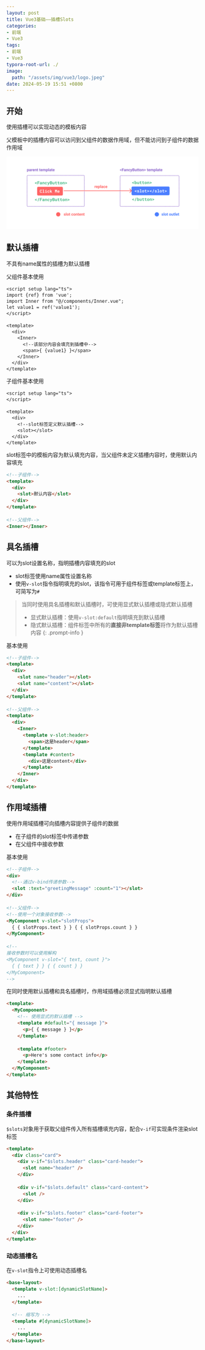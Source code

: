 ```yaml
---
layout: post
title: Vue3基础——插槽Slots
categories:
- 前端
- Vue3
tags:
- 前端
- Vue3
typora-root-url: ./
image:
  path: "/assets/img/vue3/logo.jpeg"
date: 2024-05-19 15:51 +0800
---
```

## 开始

使用插槽可以实现动态的模板内容

父模板中的插槽内容可以访问到父组件的数据作用域，但不能访问到子组件的数据作用域

![插槽图示](./assets/slots.CKcE8XYd.png)

## 默认插槽

不具有name属性的插槽为默认插槽

父组件基本使用

```vue
<script setup lang="ts">
import {ref} from 'vue';
import Inner from "@/components/Inner.vue";
let value1 = ref('value1');
</script>

<template>
  <div>
    <Inner>
      <!--该部分内容会填充到插槽中-->
      <span>{ {value1} }</span>
    </Inner>
  </div>
</template>
```

子组件基本使用

```vue
<script setup lang="ts">
</script>

<template>
  <div>
    <!--slot标签定义默认插槽-->
    <slot></slot>
  </div>
</template>
```

slot标签中的模板内容为默认填充内容，当父组件未定义插槽内容时，使用默认内容填充

```html
<!--子组件-->
<template>
  <div>
    <slot>默认内容</slot>
  </div>
</template>

<!--父组件-->
<Inner></Inner>
```

## 具名插槽

可以为slot设置名称，指明插槽内容填充的slot

-   slot标签使用name属性设置名称
-   使用`v-slot`指令指明填充的slot，该指令可用于组件标签或template标签上，可简写为`#`

>   当同时使用具名插槽和默认插槽时，可使用显式默认插槽或隐式默认插槽
>
>   -   显式默认插槽：使用`v-slot:default`指明填充到默认插槽
>   -   隐式默认插槽：组件标签中所有的**直接非template标签**将作为默认插槽内容
{: .prompt-info }

基本使用

```html
<!--子组件-->
<template>
  <div>
    <slot name="header"></slot>
    <slot name="content"></slot>
  </div>
</template>

<!--父组件-->
<template>
  <div>
    <Inner>
      <template v-slot:header>
        <span>这是header</span>
      </template>
      <template #content>
        <div>这是content</div>
      </template>
    </Inner>
  </div>
</template>
```

## 作用域插槽

使用作用域插槽可向插槽内容提供子组件的数据

-   在子组件的slot标签中传递参数
-   在父组件中接收参数

基本使用

```html
<!--子组件-->
<div>
  <!--通过v-bind传递参数-->
  <slot :text="greetingMessage" :count="1"></slot>
</div>

<!--父组件-->
<!--使用一个对象接收参数-->
<MyComponent v-slot="slotProps">
  { { slotProps.text } } { { slotProps.count } }
</MyComponent>

<!--
接收参数时可以使用解构
<MyComponent v-slot="{ text, count }">
  { { text } } { { count } }
</MyComponent>
-->
```

在同时使用默认插槽和具名插槽时，作用域插槽必须显式指明默认插槽

```html
<template>
  <MyComponent>
    <!-- 使用显式的默认插槽 -->
    <template #default="{ message }">
      <p>{ { message } }</p>
    </template>

    <template #footer>
      <p>Here's some contact info</p>
    </template>
  </MyComponent>
</template>
```

## 其他特性

### 条件插槽

`$slots`对象用于获取父组件传入所有插槽填充内容，配合`v-if`可实现条件渲染slot标签

```html
<template>
  <div class="card">
    <div v-if="$slots.header" class="card-header">
      <slot name="header" />
    </div>
    
    <div v-if="$slots.default" class="card-content">
      <slot />
    </div>
    
    <div v-if="$slots.footer" class="card-footer">
      <slot name="footer" />
    </div>
  </div>
</template>
```

### 动态插槽名

在`v-slot`指令上可使用动态插槽名

```html
<base-layout>
  <template v-slot:[dynamicSlotName]>
    ...
  </template>

  <!-- 缩写为 -->
  <template #[dynamicSlotName]>
    ...
  </template>
</base-layout>
```

